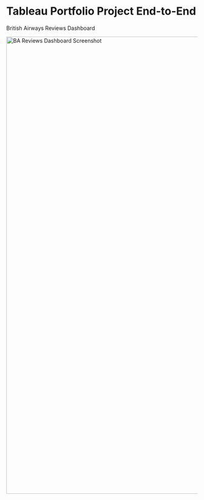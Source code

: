 # Tableau Portfolio Project End-to-End
British Airways Reviews Dashboard

<img width="1201" alt="BA Reviews Dashboard Screenshot" src="https://github.com/user-attachments/assets/cbdaf7e8-6bf6-4d07-938e-1c90a8d33d6a">
